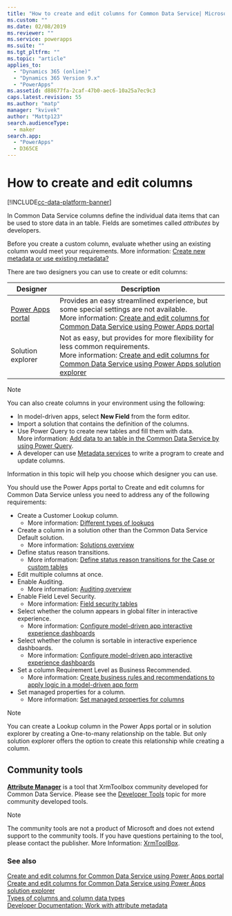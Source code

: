 ```yaml
---
title: "How to create and edit columns for Common Data Service| MicrosoftDocs"
ms.custom: ""
ms.date: 02/08/2019
ms.reviewer: ""
ms.service: powerapps
ms.suite: ""
ms.tgt_pltfrm: ""
ms.topic: "article"
applies_to: 
  - "Dynamics 365 (online)"
  - "Dynamics 365 Version 9.x"
  - "PowerApps"
ms.assetid: d88677fa-2caf-47b0-aec6-10a25a7ec9c3
caps.latest.revision: 55
ms.author: "matp"
manager: "kvivek"
author: "Mattp123"
search.audienceType: 
  - maker
search.app: 
  - "PowerApps"
  - D365CE
---
```

# How to create and edit columns

[!INCLUDE[cc-data-platform-banner](../../includes/cc-data-platform-banner.md)]

In Common Data Service columns define the individual data items that can be used to store data in an table. Fields are sometimes called *attributes* by developers. 
  
Before you create a custom column, evaluate whether using an existing column would meet your requirements. More information: [Create new metadata or use existing metadata?](create-edit-metadata.md#create-new-metadata-or-use-existing-metadata)

There are two designers you can use to create or edit columns:

|Designer| Description|
|--|--|
|[Power Apps portal](https://make.powerapps.com/?utm_source=padocs&utm_medium=linkinadoc&utm_campaign=referralsfromdoc)|Provides an easy streamlined experience, but some special settings are not available.<br />More information: [Create and edit columns for Common Data Service using Power Apps portal](create-edit-column-portal.md)|
|Solution explorer|Not as easy, but provides for more flexibility for less common requirements.<br />More information: [Create and edit columns for Common Data Service using Power Apps solution explorer](create-edit-column-solution-explorer.md) |

> [!NOTE]
> You can also create columns in your environment using the following:
> - In model-driven apps, select **New Field** from the form editor.
> - Import a solution that contains the definition of the columns.
> - Use Power Query to create new tables and fill them with data.<br />More information: [Add data to an table in the Common Data Service by using Power Query](/powerapps/maker/common-data-service/data-platform-cds-newtable-pq).
> - A developer can use [Metadata services](/powerapps/developer/common-data-service/use-web-services#metadata-services) to write a program to create and update columns.

Information in this topic will help you choose which designer you can use. 

You should use the Power Apps portal to Create and edit columns for Common Data Service unless you need to address any of the following requirements:

- Create a Customer Lookup column. 
   - More information: [Different types of lookups](types-of-columns.md#different-types-of-lookups)
- Create a column in a solution other than the Common Data Service Default solution. 
   - More information: [Solutions overview](solutions-overview.md)
- Define status reason transitions. 
   - More information: [Define status reason transitions for the Case or custom tables](define-status-reason-transitions.md)
- Edit multiple columns at once.
- Enable Auditing. 
   - More information: [Auditing overview](../../developer/common-data-service/auditing-overview.md)
- Enable Field Level Security. 
   - More information: [Field security tables](../../developer/common-data-service/column-security-tables.md)
- Select whether the column appears in global filter in interactive experience. 
   - More information: [Configure model-driven app interactive experience dashboards](../model-driven-apps/configure-interactive-experience-dashboards.md)
- Select whether the column is sortable in interactive experience dashboards. 
   - More information: [Configure model-driven app interactive experience dashboards](../model-driven-apps/configure-interactive-experience-dashboards.md)
- Set a column Requirement Level as Business Recommended. 
   - More information: [Create business rules and recommendations to apply logic in a model-driven app form](../model-driven-apps/create-business-rules-recommendations-apply-logic-form.md)
- Set managed properties for a column. 
   - More information: [Set managed properties for columns](set-managed-properties-for-column.md)

> [!NOTE]
> You can create a Lookup column in the Power Apps portal or in solution explorer by creating a One-to-many relationship on the table. But only solution explorer offers the option to create this relationship while creating a column.

## Community tools

**[Attribute Manager](https://www.xrmtoolbox.com/plugins/DLaB.Xrm.AttributeManager/)** is a tool that XrmToolbox community developed for Common Data Service. Please see the [Developer Tools](https://docs.microsoft.com/dynamics365/customer-engagement/developer/developer-tools) topic for more community developed tools.

> [!NOTE]
> The community tools are not a product of Microsoft and does not extend support to the community tools. 
> If you have questions pertaining to the tool, please contact the publisher. More Information: [XrmToolBox](https://www.xrmtoolbox.com).

### See also  
[Create and edit columns for Common Data Service using Power Apps portal](create-edit-column-portal.md)<br />
[Create and edit columns for Common Data Service using Power Apps solution explorer](create-edit-column-solution-explorer.md)<br />
[Types of columns and column data types](types-of-columns.md)<br />
[Developer Documentation: Work with attribute metadata](/dynamics365/customer-engagement/developer/org-service/work-attribute-metadata)
 
